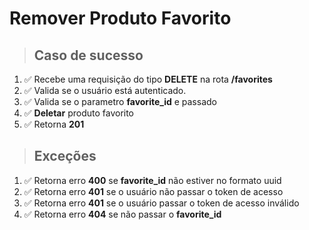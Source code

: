 # Remover Produto Favorito

> ## Caso de sucesso

1. ✅ Recebe uma requisição do tipo **DELETE** na rota **/favorites**
2. ✅ Valida se o usuário está autenticado.
3. ✅ Valida se o parametro **favorite_id** e passado
4. ✅ **Deletar** produto favorito
5. ✅ Retorna **201**

> ## Exceções

1. ✅ Retorna erro **400** se **favorite_id** não estiver no formato uuid
2. ✅ Retorna erro **401** se o usuário não passar o token de acesso
3. ✅ Retorna erro **401** se o usuário passar o token de acesso inválido
4. ✅ Retorna erro **404** se não passar o **favorite_id**
